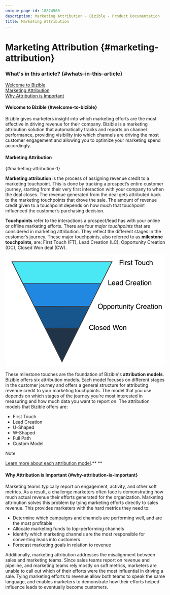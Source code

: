 ```yaml
---
unique-page-id: 18874566
description: Marketing Attribution - Bizible - Product Documentation
title: Marketing Attribution
---
```


# Marketing Attribution {#marketing-attribution}

### What's in this article? {#whats-in-this-article}

[Welcome to Bizible](#welcome-to-bizible)  
[Marketing Attribution](#marketing-attribution)  
[Why Attribution is Important](#why-attribution-is-important)

#### Welcome to Bizible {#welcome-to-bizible}

Bizible gives marketers insight into which marketing efforts are the most effective in driving revenue for their company. Bizible is a marketing attribution solution that automatically tracks and reports on channel performance, providing visibility into which channels are driving the most customer engagement and allowing you to optimize your marketing spend accordingly.

#### Marketing Attribution   
{#marketing-attribution-1}

**Marketing attribution** is the process of assigning revenue credit to a marketing touchpoint. This is done by tracking a prospect’s entire customer journey, starting from their very first interaction with your company to when the deal closes. The revenue generated from the deal gets attributed back to the marketing touchpoints that drove the sale. The amount of revenue credit given to a touchpoint depends on how much that touchpoint influenced the customer’s purchasing decision.

**Touchpoints** refer to the interactions a prospect/lead has with your online or offline marketing efforts. There are four **major* *touchpoints** that are considered in marketing attribution. They reflect the different stages in the customer’s journey. These major touchpoints, also referred to as **milestone touchpoints**, are: First Touch (FT), Lead Creation (LC), Opportunity Creation (OC), Closed Won deal (CW).

![](assets/1.png)

These milestone touches are the foundation of Bizible's **attribution models**. Bizible offers six attribution models. Each model focuses on different stages in the customer journey and offers a general structure for attributing revenue credit to your marketing touchpoints. The model that you use depends on which stages of the journey you’re most interested in measuring and how much data you want to report on. The attribution models that Bizible offers are:

* First Touch
* Lead Creation
* U-Shaped
* W-Shaped
* Full Path
* Custom Model

>[!NOTE]
>
>[Learn more about each attribution model](http://docs.marketo.com/x/yAAgAQ).** **

#### Why Attribution is Important {#why-attribution-is-important}

Marketing teams typically report on engagement, activity, and other soft metrics. As a result, a challenge marketers often face is demonstrating how much actual revenue their efforts generated for the organization. Marketing attribution solves this problem by tying marketing efforts directly to sales revenue. This provides marketers with the hard metrics they need to:

* Determine which campaigns and channels are performing well, and are the most profitable
* Allocate marketing funds to top-performing channels
* Identify which marketing channels are the most responsible for converting leads into customers
* Forecast marketing goals in relation to revenue

Additionally, marketing attribution addresses the misalignment between sales and marketing teams. Since sales teams report on revenue and pipeline, and marketing teams rely mostly on soft metrics, marketers are unable to call out which of their efforts were the most influential in driving a sale. Tying marketing efforts to revenue allow both teams to speak the same language, and enables marketers to demonstrate how their efforts helped influence leads to eventually become customers.
